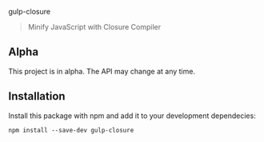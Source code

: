 gulp-closure

> Minify JavaScript with Closure Compiler

## Alpha

This project is in alpha. The API may change at any time.

## Installation

Install this package with npm and add it to your development dependecies:

`npm install --save-dev gulp-closure`
